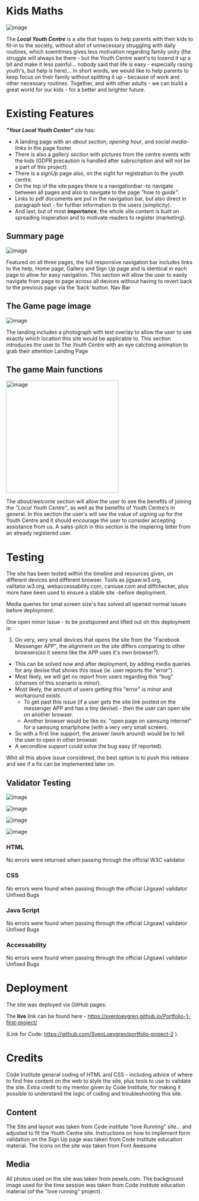 # Kids Maths
![image](https://user-images.githubusercontent.com/119969411/212360576-665ef017-aa43-4296-8930-b7c9a98a9992.png)

The *__Local Youth Centre__* is a site that hopes to help parents with their kids to fit-in to the society, without allot of unnecessary struggling with daily routines, which soemtimes gives less motivation regarding family unity (the struggle will always be there - but the Youth Centre want's to losend it up a bit and make it less painful... nobody said that life is easy - especially rasing youth's, but help is here)...
In short words, we would like to help parents to keep focus on their family without splitting it up - because of work and other necessary routines.
Together, and with other adults - we can build a great world for our kids - for a better and brighter future.

# Existing Features

__*"Your Local Youth Center"*__ site has:

* A landing page with an *about section, opening hour*, and *social media-links* in the page footer.
* There is also a *gallery section* with pictures from the centre events with the kids (GDPR precaution is handled after subrscription and will not be a part of this project).
* There is a *signUp* page also, on the sight for registration to the youth centre.
* On the top of the site pages there is a navigationbar -to navigate between all pages and also to navigate to the page *"how to guide"*.
* Links to pdf documents are put in the navigation bar, but also direct in paragraph text - for further information to the users (simplicity).
* And last, but of most __*importance*__, the whole site content is built on spreading insperation and to motivate readers to register (marketing).

## Summary page

![image](https://user-images.githubusercontent.com/119969411/212361245-031be8be-16dd-41ee-a371-a276db375543.png)

Featured on all three pages, the full responsive navigation bar includes links to the help, Home page, Gallery and Sign Up page and is identical in each page to allow for easy navigation.
This section will allow the user to easily navigate from page to page across all devices without having to revert back to the previous page via the ‘back’ button.
Nav Bar

## The Game page image

![image](https://user-images.githubusercontent.com/119969411/212361394-4c19dba9-9387-4723-a47c-8e9110e9c92b.png)



The landing includes a photograph with text overlay to allow the user to see exactly which location this site would be applicable to.
This section introduces the user to The *Youth Centre* with an eye catching animation to grab their attention
Landing Page

## The game Main functions

<img width="302" alt="image" src="https://user-images.githubusercontent.com/119969411/212361803-1a52316d-2b0a-4258-a49e-ed36e1ff7ab9.png">


The *about/welcome* section will allow the user to see the benefits of joining the *"Local Youth Centre"*, as well as the benefits of Youth Centre's in general.
In this section the user's will see the value of signing up for the Youth Centre and it should encourage the user to consider accepting assistance from us.
A sales-pitch in this section is the inspiering letter from an already registered user.


# Testing

The site has been tested within the timeline and resources given, on different devices and different browser.
Tools as jigsaw.w3.org, valitator.w3.org, webaccessability.com, caniuse.com and diffchecker, plus more have been used to ensure a stable site -before deployment.

Media queries for smal screen size's has solved all opened normal issues before deployment.

One open minor Issue - to be postsponed and lifted out oh this deployment is: 
1. On very, very small devices that opens the site from the "Facebook Messenger APP", the alignment on the site differs comparing to other browsers(so it seems like the APP uses it's own browser?).
  *  This can be solved now and after deployment, by adding media queries for any devise that shows this issue (ie. user reports the "error").
  *  Most likely, we will get no report from users regarding this "bug" (chanses of this scenario is minor).
  *  Most likely, the amount of users getting this "error" is minor and workaround exists.
     - To get past this issue (if a user gets the site link posted on the messenger APP and has a tiny devise) - then the user can open site on another browser.
     - Another browser would be like ex. "open page on samsung internet" for a samsung smartphone (with a very very small screen).
  *  So with a first line support, the answer (work around) would be to tell the user to open in other browser.
  *  A secondline support could solve the bug easy (if reported).

Whit all this above issue considered, the best option is to push this release and see if a fix can be implemented later on.

## Validator Testing

![image](https://user-images.githubusercontent.com/119969411/212362331-ac16492c-e854-455b-85d3-13eb8d2be634.png)

![image](https://user-images.githubusercontent.com/119969411/212362501-f29d6a16-16cc-493a-822b-1338e82afd12.png)

![image](https://user-images.githubusercontent.com/119969411/212362671-ed74c270-68e1-4202-b853-c09ec678d9fe.png)

![image](https://user-images.githubusercontent.com/119969411/212362749-d37af5a7-9e84-41e0-aa30-0fe4edb2c7c8.png)


### HTML
No errors were returned when passing through the official W3C validator
### CSS
No errors were found when passing through the official (Jigsaw) validator
Unfixed Bugs
### Java Script
No errors were found when passing through the official (Jigsaw) validator
Unfixed Bugs
### Accessability
No errors were found when passing through the official (Jigsaw) validator
Unfixed Bugs

# Deployment

The site was deployed via GitHub pages:

The __live__ link can be found here - https://svenloevgren.github.io/Portfolio-1-first-project/

(Link for Code: https://github.com/SvenLoevgren/portfolio-project-2 ).

# Credits

Code Institute general coding of HTML and CSS - including advice of where to find free content on the web to style the site, plus tools to use to validate the site.
Extra credit to my mentor given by Code Institute, for making it possible to understand the logic of coding and troubleshooting this site.

## Content
The Site and layout was taken from Code institute "love Running" site... and adjusted to fit the Youth Centre site.
Instructions on how to implement form validation on the Sign Up page was taken from Code Institute education material.
The icons on the site was taken from Font Awesome
## Media
All photos used on the site was taken from pexels.com.
The background image used for the time session was taken from Code institute education material (of the "love running" project).
